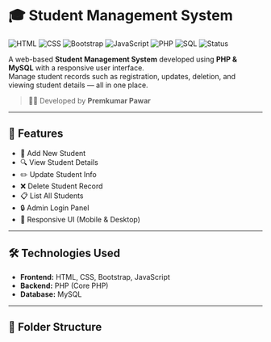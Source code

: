 # 🎓 Student Management System

![HTML](https://img.shields.io/badge/HTML-orange.svg)
![CSS](https://img.shields.io/badge/CSS-blue.svg)
![Bootstrap](https://img.shields.io/badge/Bootstrap-563D7C.svg)
![JavaScript](https://img.shields.io/badge/JavaScript-yellow.svg)
![PHP](https://img.shields.io/badge/PHP-purple.svg)
![SQL](https://img.shields.io/badge/MySQL-lightgrey.svg)
![Status](https://img.shields.io/badge/Status-Complete-brightgreen.svg)

A web-based **Student Management System** developed using **PHP & MySQL** with a responsive user interface.  
Manage student records such as registration, updates, deletion, and viewing student details — all in one place.

> 👨‍💻 Developed by **Premkumar Pawar**

---

## 🚀 Features

- 📝 Add New Student
- 🔍 View Student Details
- ✏️ Update Student Info
- ❌ Delete Student Record
- 📋 List All Students
- 🔒 Admin Login Panel
- 📱 Responsive UI (Mobile & Desktop)

---

## 🛠️ Technologies Used

- **Frontend:** HTML, CSS, Bootstrap, JavaScript  
- **Backend:** PHP (Core PHP)  
- **Database:** MySQL

---

## 📂 Folder Structure

